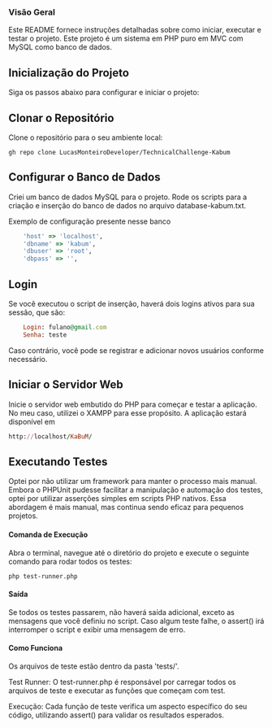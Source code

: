 ### Visão Geral

Este README fornece instruções detalhadas sobre como iniciar, executar e testar o projeto. Este projeto é um sistema em PHP puro em MVC com MySQL como banco de dados.

## Inicialização do Projeto
Siga os passos abaixo para configurar e iniciar o projeto:

## Clonar o Repositório
Clone o repositório para o seu ambiente local:
```
gh repo clone LucasMonteiroDeveloper/TechnicalChallenge-Kabum
```

## Configurar o Banco de Dados
Criei um banco de dados MySQL para o projeto. Rode os scripts para a criação e inserção do banco de dados no arquivo database-kabum.txt.

Exemplo de configuração presente nesse banco
```ruby
    'host' => 'localhost',
    'dbname' => 'kabum',
    'dbuser' => 'root',
    'dbpass' => '',
```

## Login
Se você executou o script de inserção, haverá dois logins ativos para sua sessão, que são:
```ruby
    Login: fulano@gmail.com
    Senha: teste
```
Caso contrário, você pode se registrar e adicionar novos usuários conforme necessário.

## Iniciar o Servidor Web
Inicie o servidor web embutido do PHP para começar e testar a aplicação. No meu caso, utilizei o XAMPP para esse propósito.
A aplicação estará disponível em
```ruby
http://localhost/KaBuM/
```

## Executando Testes
Optei por não utilizar um framework para manter o processo mais manual. Embora o PHPUnit pudesse facilitar a manipulação e automação dos testes, optei por utilizar asserções simples em scripts PHP nativos. Essa abordagem é mais manual, mas continua sendo eficaz para pequenos projetos.

#### Comanda de Execução
 Abra o terminal, navegue até o diretório do projeto e execute o seguinte comando para rodar todos os testes:
```
php test-runner.php
```
#### Saída
  Se todos os testes passarem, não haverá saída adicional, exceto as mensagens que você definiu no script. Caso algum teste falhe, o assert() irá interromper o script e exibir uma mensagem de erro.

#### Como Funciona
Os arquivos de teste estão dentro da pasta 'tests/'.

Test Runner: O test-runner.php é responsável por carregar todos os arquivos de teste e executar as funções que começam com test.

Execução: Cada função de teste verifica um aspecto específico do seu código, utilizando assert() para validar os resultados esperados.
